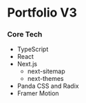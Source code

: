 # Portfolio V3

### Core Tech

- TypeScript
- React
- Next.js
  - next-sitemap
  - next-themes
- Panda CSS and Radix
- Framer Motion
